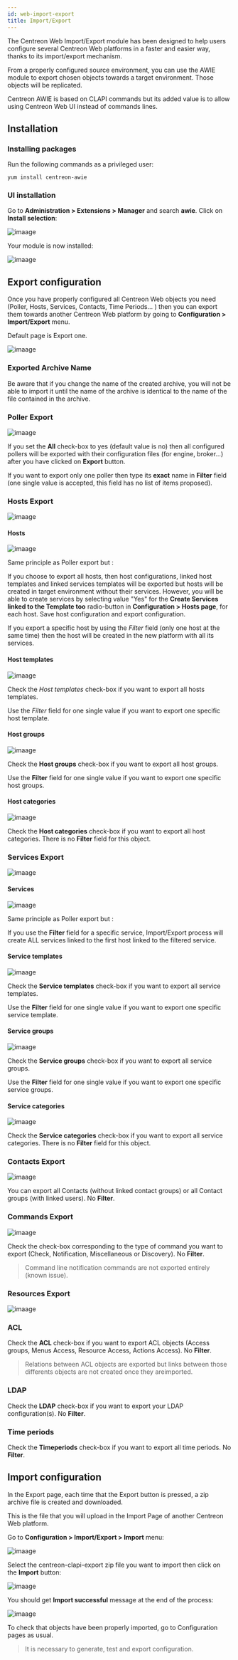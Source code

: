 ```yaml
---
id: web-import-export
title: Import/Export
---
```


The Centreon Web Import/Export module has been designed to help users configure several Centreon Web platforms in a
faster and easier way, thanks to its import/export mechanism.

From a properly configured source environment, you can use the AWIE module to export chosen objects towards a target
environment. Those objects will be replicated.

Centreon AWIE is based on CLAPI commands but its added value is to allow using Centreon Web UI instead of commands lines.

## Installation

### Installing packages

Run the following commands as a privileged user:

```shell
yum install centreon-awie
```

### UI installation

Go to **Administration > Extensions > Manager** and search **awie**.
Click on **Install selection**:

![imaage](assets/configuration/awie/install_01.png)

Your module is now installed:

![imaage](assets/configuration/awie/install_02.png)

## Export configuration

Once you have properly configured all Centreon Web objects you need (Poller, Hosts, Services, Contacts, Time Periods... )
then you can export them towards another Centreon Web platform by going to **Configuration > Import/Export** menu.

Default page is Export one.

![imaage](assets/configuration/awie/exportdefault.png)

### Exported Archive Name

Be aware that if you change the name of the created archive, you will not be able to import it until the name of the
archive is identical to the name of the file contained in the archive.

### Poller Export

![imaage](assets/configuration/awie/poller.png)

If you set the **All** check-box to yes (default value is no) then all configured pollers will be exported with their
configuration files (for engine, broker...) after you have clicked on **Export** button.

If you want to export only one poller then type its **exact** name in **Filter** field (one single value is accepted,
this field has no list of items proposed).

### Hosts Export

![imaage](assets/configuration/awie/hostsetc.png)

#### Hosts

![imaage](assets/configuration/awie/hosts.png)

Same principle as Poller export but :

If you choose to export all hosts, then host configurations, linked host templates and linked services templates will
be exported but hosts will be created in target environment without their services.
However, you will be able to create services by selecting value "Yes" for the **Create Services linked to the Template
too** radio-button in **Configuration > Hosts page**, for each host. Save host configuration and export configuration.

If you export a specific host by using the *Filter* field (only one host at the same time) then the host will be created
in the new platform with all its services.

#### Host templates

![imaage](assets/configuration/awie/hoststemplates.png)

Check the *Host templates* check-box if you want to export all hosts templates. 

Use the *Filter* field for one single value if you want to export one specific host template.

#### Host groups

![imaage](assets/configuration/awie/hostgroups.png)

Check the **Host groups** check-box if you want to export all host groups.

Use the **Filter** field for one single value if you want to export one specific host groups.

#### Host categories

![imaage](assets/configuration/awie/hostscat.png)

Check the **Host categories** check-box if you want to export all host categories. There is no **Filter** field for
this object.

### Services Export

![imaage](assets/configuration/awie/servicesetc.png)

#### Services

![imaage](assets/configuration/awie/services.png)

Same principle as Poller export but :

If you use the **Filter** field for a specific service, Import/Export process will create ALL services linked to the
first host linked to the filtered service.

#### Service templates

![imaage](assets/configuration/awie/servicestemplates.png)

Check the **Service templates** check-box if you want to export all service templates.

Use the **Filter** field for one single value if you want to export one specific service template.

#### Service groups

![imaage](assets/configuration/awie/servicegroups.png)

Check the **Service groups** check-box if you want to export all service groups.

Use the **Filter** field for one single value if you want to export one specific service groups.

#### Service categories

![imaage](assets/configuration/awie/servicescat.png)

Check the **Service categories** check-box if you want to export all service categories. There is no **Filter** field
for this object.

### Contacts Export

![imaage](assets/configuration/awie/contacts.png)

You can export all Contacts (without linked contact groups) or all Contact groups (with linked users). No **Filter**.

### Commands Export

![imaage](assets/configuration/awie/commands.png)

Check the check-box corresponding to the type of command you want to export (Check, Notification, Miscellaneous or
Discovery). No **Filter**.

> Command line notification commands are not exported entirely (known issue).

### Resources Export

![imaage](assets/configuration/awie/resources.png)

### ACL

Check the **ACL** check-box if you want to export ACL objects (Access groups, Menus Access, Resource Access, Actions
Access). No **Filter**.

> Relations between ACL objects are exported  but links between those differents objects are not created once they areimported. 

### LDAP

Check the **LDAP** check-box if you want to export your LDAP configuration(s). No **Filter**.

### Time periods

Check the **Timeperiods** check-box if you want to export all time periods. No **Filter**.

## Import configuration

In the Export page, each time that the Export button is pressed, a zip archive file is created and downloaded.

This is the file that you will upload in the Import Page of another Centreon Web platform.

Go to **Configuration > Import/Export > Import** menu:

![imaage](assets/configuration/awie/Import.png)

Select the centreon-clapi-export zip file you want to import then click on the **Import** button:

![imaage](assets/configuration/awie/zipfileuploaded.png)

You should get **Import successful** message at the end of the process:

![imaage](assets/configuration/awie/success.png)

To check that objects have been properly imported, go to Configuration pages as usual.

> It is necessary to generate, test and export configuration.
